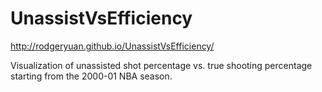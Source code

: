# UnassistVsEfficiency

http://rodgeryuan.github.io/UnassistVsEfficiency/

Visualization of unassisted shot percentage vs. true shooting percentage starting from the 2000-01 NBA season.
